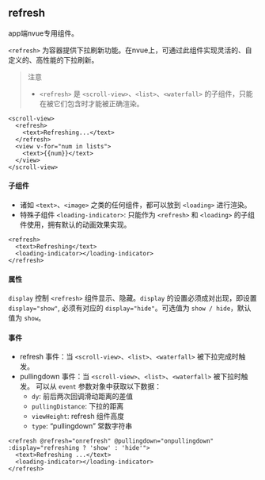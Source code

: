 ## refresh

app端nvue专用组件。

`<refresh>` 为容器提供下拉刷新功能。在nvue上，可通过此组件实现灵活的、自定义的、高性能的下拉刷新。


> 注意
> - `<refresh>` 是 `<scroll-view>`、`<list>`、`<waterfall>` 的子组件，只能在被它们包含时才能被正确渲染。


```
<scroll-view>
  <refresh>
    <text>Refreshing...</text>
  </refresh>
  <view v-for="num in lists">
    <text>{{num}}</text>
  </view>
</scroll-view>
```

#### 子组件

- 诸如 `<text>`、`<image>` 之类的任何组件，都可以放到 `<loading>` 进行渲染。
- 特殊子组件 `<loading-indicator>`: 只能作为 `<refresh>` 和 `<loading>` 的子组件使用，拥有默认的动画效果实现。

```
<refresh>
  <text>Refreshing</text>
  <loading-indicator></loading-indicator>
</refresh>
```

#### 属性

`display`
控制 `<refresh>` 组件显示、隐藏。`display` 的设置必须成对出现，即设置 `display="show"`, 必须有对应的 `display="hide"`。可选值为 `show / hide`，默认值为 `show`。


#### 事件
- refresh 事件：当 `<scroll-view>`、`<list>`、`<waterfall>` 被下拉完成时触发。
- pullingdown 事件：当 `<scroll-view>`、`<list>`、`<waterfall>` 被下拉时触发。 可以从 `event` 参数对象中获取以下数据：
  - `dy`: 前后两次回调滑动距离的差值
  - `pullingDistance`: 下拉的距离
  - `viewHeight`: refresh 组件高度
  - `type`: “pullingdown” 常数字符串

```
<refresh @refresh="onrefresh" @pullingdown="onpullingdown" :display="refreshing ? 'show' : 'hide'">
  <text>Refreshing ...</text>
  <loading-indicator></loading-indicator>
</refresh>
```
